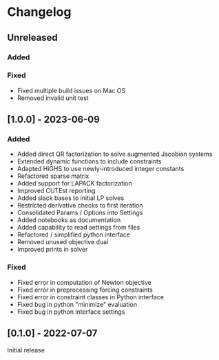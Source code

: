 # Changelog

## Unreleased

### Added

### Fixed

- Fixed multiple build issues on Mac OS
- Removed invalid unit test

## [1.0.0] - 2023-06-09

### Added

- Added direct QR factorization to solve augmented Jacobian systems
- Extended dynamic functions to include constraints
- Adapted HiGHS to use newly-introduced integer constants
- Refactored sparse matrix
- Added support for LAPACK factorization
- Improved CUTEst reporting
- Added slack bases to initial LP solves
- Restricted derivative checks to first iteration
- Consolidated Params / Options into Settings
- Added notebooks as documentation
- Added capability to read settings from files
- Refactored / simplified python interface
- Removed unused objective dual
- Improved prints in solver

### Fixed

- Fixed error in computation of Newton objective
- Fixed error in preprocessing forcing constraints
- Fixed error in constraint classes in Python interface
- Fixed bug in python "minimize" evaluation
- Fixed bug in python interface settings

## [0.1.0] - 2022-07-07

Initial release
